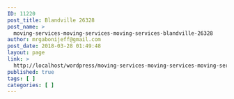 ```yaml
---
ID: 11220
post_title: Blandville 26328
post_name: >
  moving-services-moving-services-moving-services-blandville-26328
author: mrgabonijeff@gmail.com
post_date: 2018-03-28 01:49:48
layout: page
link: >
  http://localhost/wordpress/moving-services-moving-services-moving-services-blandville-26328/
published: true
tags: [ ]
categories: [ ]
---
```

